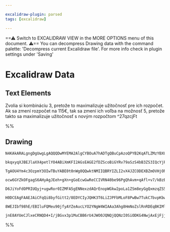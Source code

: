 ```yaml
---

excalidraw-plugin: parsed
tags: [excalidraw]

---
```

==⚠  Switch to EXCALIDRAW VIEW in the MORE OPTIONS menu of this document. ⚠== You can decompress Drawing data with the command palette: 'Decompress current Excalidraw file'. For more info check in plugin settings under 'Saving'


# Excalidraw Data
## Text Elements
Zvolia si kombináciu 3, pretože to maximalizuje užitočnosť pre ich rozpočet.
Ak sa zmení rozpočet na 115€, tak sa zmení ich voľba na možnosť 5, pretože
takto sa maximalizuje užitočnosť s novým rozpočtom ^27qzcjFt

%%
## Drawing
```compressed-json
N4KAkARALgngDgUwgLgAQQQDwMYEMA2AlgCYBOuA7hADTgQBuCpAzoQPYB2KqATLZMzYBXUtiRoIACyhQ4zZAHoFAc0JRJQgEYA6bGwC2CgF7N6hbEcK4OCtptbErHALRY8RMpWdx8Q1TdIEfARcZgRmBShcZQUebQBWbR4aOiCEfQQOKGZuAG1wMFAwYogSbggeAHYARyNsACsAMSgU4shYRHKoLBb+EsxuZwBmADYAFj7IGEGARniADkmIChJ1

bkqxyqXJBEJlaXX4petlYO4ABiXmKFI2AGsEAGE2fDZScoBiGYRv79aSzS4bB3ZS3IQcYjPV7vCQ3azMOC4QJZf6QABmhHw+AAyrAzhJBB5URBrrcHgB1VaSbh8AoCG73BC4mD49CEspLMH7DjhHJoGZLNiI7Bqab886XOkQUHCOAASWIfNQuQAuks0eQMgruBwhFiloQIVhyrhzsSwRCecwlbr9VKwghiIcAJw8GbzGbupaMFjsLhoMYjLZSn2s

TgAOU4Ym4c3OzpmY3OIwTBuYABE0t0nWg0QQwktNMIIQBRYIZLI2vX4JZCODEXBZmOVHjOhYzIbzOMjI5SogcO46qtLV7Ax3cXP4fNS7qYFoSABa9BeVlQrFQdwMmkNAEORUJUENqKg4IEoGxAH6ACFQZ9Q+lwmEId6IRiE9SvQnPajYgFhADhsZiAKaAx6BKg5iSKgtxGHAP4IFA2gADocAAgncq64KgRjlgAtxBbBQTBUCoBw6GevEgA1BEeUS

ocw6GYZkOFgagS6AHyAgJEeh+gXn+gGoEcwGwReCCIVRN40be96PgQhAvm+qAfl+v7/kBzBEWw9AAL/6Lh+Hfme+jmpQAAqPTlIuy7oWuG76FuHC7oQ+6HvxZ6XtebDiQ+T7Sa+76fmeik8SeV6MZB0HfrBCHIdRtHYdpoWwexqCkRR164FFGExYxLFscRt5cUpvFHoFzlCVkqWiRxEmeTJPkKdxymqRpWkhT+enEminBQNi0niLwkptBA7VZI0u

D6JiYoFdOPRIUQyj+ugwRor0IZMFA5gENNexzdAQrEnopWGkw2poLa1ZSm8eyGgQxmzqZS5EBZhDrpuO57gehWnoJrnuZJz7eXJvk/nV/Ggdg4HNWFcGIShaHpfRsUEQlSWUalMN0RwDGg0xbCsehOWceeQN8UVgnCWVbliXeHlSdV/21flKl/o18O6QYxK4EIZ4AErhN13A3EICDDgdAASuz7HOiVJPEBQAL7gGqdC4HAcC4g2PVFO0OwZOUM0H

H0DCEAgFAAEJAiCFqQi8byfGitt2/8EDYCIyJQHK3T6LiZJPFbMLoF8PwBw7TukC7bvpKbwIyuClvQl05AcAiSKZEtJTB6H7uNJiOJ4j1JLLk6+tp8nYcewyFJUjShfO8X7ue4yzKsnnRJVyHNfpJzwjcryMYt+n6QAPLCqKMYSr3bf6I0HXDaN+DjT2qfV1kJeT1kXVGD1PB9ZARdL+711QBts06wgi1B4vru11EpAHyHbAUDsuDZkRQ4FI758l

8WEJIbf98hE/EBIluFQMeu90jfyAYZeAucLYO2YNgW4WIAAa3Ahg8HmNoZslRnRDEqBKIMlQRi0hKHAhB+AACaKCqjaDmKMEYIwhjnHiDMbszp9ZGDYKzNAGtID0AIALGMssQEX3bkWYgVolQQBgfrUEJA14by3tKUgsjuhwG4PPSAMjiAAFk2DEAQJ/XAmhghPwnFOEomioTWy4VKY2Lx/6kGUICAAFG6LYvAZhuNcUec4CQACUxJubKD1EicoD

jnE8AYUeCJlxeCRNQD4+I/jBGvx3p1MuCBB6rU4JWO0JQNQjQQNzI0SiODKG4NwjAxEjFjjQPzQWUpsBEFUbU0gAsljEW1i0tpZ0OZ9h6nU5JJQ7BvmwNkbExE4A6L0QY6pJi8z1JKECVajBDIcPwOU6cUDyhhGCKMv0u0hDXAMJAzox0X79RHA8OZk4FklHwKEA+eyVlrMHFiWW4AZb8AGpicI5S5YyyAA=
```
%%
